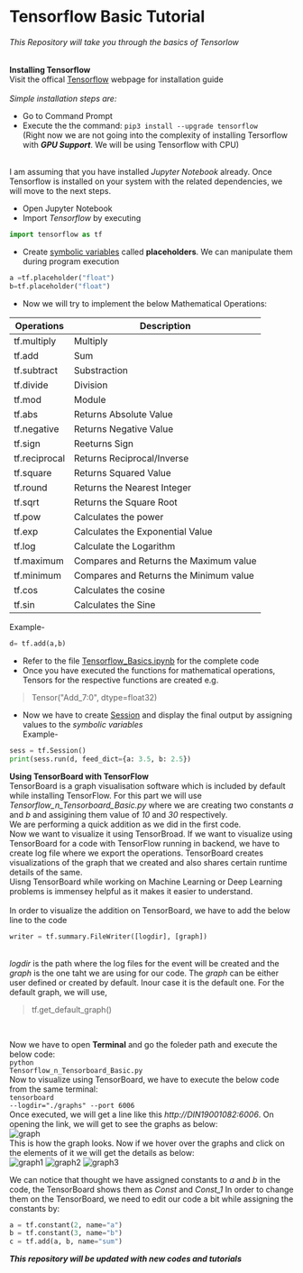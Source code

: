 # Tensorflow Basic Tutorial
###### This Repository will take you through the basics of Tensorlow

**Installing Tensorflow** <br />
Visit the offical [Tensorflow](https://www.tensorflow.org/install/) webpage for installation guide <br /><br />
_Simple installation steps are: <br />_
- Go to Command Prompt <br />
- Execute the the command: ```pip3 install --upgrade tensorflow``` <br />
(Right now we are not going into the complexity of installing Tersorflow with ***GPU Support***. We will be using Tensorflow with CPU)<br/><br/>

I am assuming that you have installed _Jupyter Notebook_ already. Once Tensorflow is installed on your system with the related dependencies, we will move to the next steps. <br />
 - Open Jupyter Notebook
 - Import _Tensorflow_ by executing 
 ```python
 import tensorflow as tf 
 ```
 - Create [symbolic variables](https://www.ibm.com/support/knowledgecenter/en/SSLTBW_2.1.0/com.ibm.zos.v2r1.ikjb800/ikjb80043.htm) called **placeholders**. We can manipulate them during program execution <br />
  ```python
a =tf.placeholder("float")
b=tf.placeholder("float")
 ``` 
 - Now we will try to implement the below Mathematical Operations:



| Operations    | Description |
|------------------|----|
| tf.multiply    | Multiply |
| tf.add         | Sum |
| tf.subtract    | Substraction |
| tf.divide      | Division |
| tf.mod        | Module |
| tf.abs        |  Returns Absolute Value  |
| tf.negative   |  Returns Negative Value  |
| tf.sign       |  Reeturns Sign  |
| tf.reciprocal |  Returns Reciprocal/Inverse  |
| tf.square     |  Returns Squared Value  |
| tf.round      |  Returns the Nearest Integer  |
| tf.sqrt       |  Returns the Square Root  |
| tf.pow         | Calculates the power |
| tf.exp        |  Calculates the Exponential Value  |
| tf.log        |  Calculate the Logarithm  |
| tf.maximum     | Compares and Returns the Maximum value |
| tf.minimum     | Compares and Returns the Minimum value |
| tf.cos        |  Calculates the cosine  |
| tf.sin        |  Calculates the Sine  |

Example- 
```python
d= tf.add(a,b)
```
- Refer to the file [Tensorflow_Basics.ipynb](https://github.com/crookednoob/Tensorflow_Basics/blob/master/Tensorflow_Basics.ipynb) for the complete code <br/>
- Once you have executed the functions for mathematical operations, Tensors for the respective functions are created e.g. 
> Tensor("Add_7:0", dtype=float32)
- Now we have to create [Session](https://www.tensorflow.org/guide/graphs) and display the final output by assigning values to the *symbolic variables* <br/>
Example-
```python
sess = tf.Session()
print(sess.run(d, feed_dict={a: 3.5, b: 2.5})
```

**Using TensorBoard with TensorFlow**<br/>
TensorBoard is a graph visualisation software which is included by default while installing TensorFlow.
For this part we will use *Tensorflow_n_Tensorboard_Basic.py* where we are creating two constants *a* and *b* and assigining them value of *10* and *30* respectively. <br/>
We are performing a quick addition as we did in the first code. <br/>
Now we want to visualize it using TensorBroad. If we want to visualize using TensorBoard for a code with TensorFlow running in backend, we have to create log file where we export the operations. TensorBoard creates visualizations of the graph that we created and also shares certain runtime details of the same. <br/>
Uisng TensorBoard while working on Machine Learning or Deep Learning problems is immensey helpful as it makes it easier to understand.<br/>  
In order to visualize the addition on TensorBoard, we have to add the below line to the code
```python
writer = tf.summary.FileWriter([logdir], [graph])
```
<br/>*logdir* is the path where the log files for the event will be created and the *graph* is the one taht we are using for our code. The *graph* can be either user defined or created by default. Inour case it is the default one. For the default graph, we will use,<br/> 
>tf.get_default_graph() 
<br/>

Now we have to open **Terminal** and go the foleder path and execute the below code:<br/>
<code class="highlighter-rouge">python Tensorflow_n_Tensorboard_Basic.py</code> 
<br/>Now to visualize using TensorBoard, we have to execute the below code from the same terminal:<br/>
<code class="highlighter-rouge">tensorboard --logdir="./graphs" --port 6006</code> 
<br/>
Once executed, we will get a line like this  *http://DIN19001082:6006*. On opening the link, we will get to see the graphs as below:<br/>
![graph](https://user-images.githubusercontent.com/13174586/44649449-8651d800-aa01-11e8-8c63-3d4cf3896566.JPG)
<br/>This is how the graph looks. Now if we hover over the graphs and click on the elements of it we will get the details as below:<br/>
![graph1](https://user-images.githubusercontent.com/13174586/44649451-8651d800-aa01-11e8-9e1d-b5c7633d5320.JPG)
![graph2](https://user-images.githubusercontent.com/13174586/44649453-86ea6e80-aa01-11e8-85ca-ff56be8a8a8e.JPG)
![graph3](https://user-images.githubusercontent.com/13174586/44649448-8651d800-aa01-11e8-8a1d-7a56f9cc1bc7.JPG)

We can notice that thought we have assigned constants to *a* and *b* in the code, the TensorBoard shows them as *Const* and *Const_1*
In order to change them on the TensorBoard, we need to edit our code a bit while assigning the constants by:
```python
a = tf.constant(2, name="a")
b = tf.constant(3, name="b")
c = tf.add(a, b, name="sum")
```

***This repository will be updated with new codes and tutorials***   
